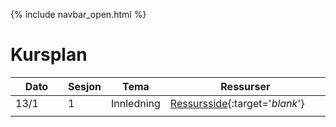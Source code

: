 {% include navbar_open.html %}

# Kursplan

| Dato <img width=80/>  | Sesjon  |  Tema                  | Ressurser <img width=200/>  |
|-----------------------|---------|------------------------|-----------------------------| 
|13/1                   | 1       |  Innledning            | [Ressursside](ressurser_F1.md){:target='_blank_'} |
| | | | | 

